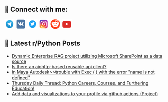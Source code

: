 ## 🔎 Connect with me:
[<img src="https://github.com/bullbesh/bullbesh/blob/main/images/Telegram.png" width="32" height="32" />](https://t.me/bullbesh)
[<img src="https://github.com/bullbesh/bullbesh/blob/main/images/VK.png" width="32" height="32" />](https://vk.com/bullbesh)
[<img src="https://github.com/bullbesh/bullbesh/blob/main/images/Twitter.png" width="32" height="32" />](https://twitter.com/bullbesh1)
[<img src="https://github.com/bullbesh/bullbesh/blob/main/images/Instagram.png" width="32" height="32" />](https://www.instagram.com/bullbesh)
[<img src="https://github.com/bullbesh/bullbesh/blob/main/images/Reddit.png" width="32" height="32" />](https://www.reddit.com/user/bullbesh)
[<img src="https://github.com/bullbesh/bullbesh/blob/main/images/YouTube.png" width="32" height="32" />](https://www.youtube.com/channel/UCtfjRs6uzgq5mfm8S06WTcg)

## 📕 Latest r/Python Posts
<!-- BLOG-POST-LIST:START -->
- [Dynamic Enterprise RAG project utilizing Microsoft SharePoint as a data source](https://www.reddit.com/r/Python/comments/1e6alk8/dynamic_enterprise_rag_project_utilizing/)
- [Is there an aiohttp-based reusable api client?](https://www.reddit.com/r/Python/comments/1e64tuy/is_there_an_aiohttpbased_reusable_api_client/)
- [in Maya Autodesk&gt;&gt;trouble with Exec &lpar; &rpar; with the error &quot;name is not defined&quot;](https://www.reddit.com/r/Python/comments/1e621n7/in_maya_autodesktrouble_with_exec_with_the_error/)
- [Thursday Daily Thread: Python Careers, Courses, and Furthering Education!](https://www.reddit.com/r/Python/comments/1e5xg1b/thursday_daily_thread_python_careers_courses_and/)
- [Add data and visualizations to your profile via github actions &lpar;Project&rpar;](https://www.reddit.com/r/Python/comments/1e5tgii/add_data_and_visualizations_to_your_profile_via/)
<!-- BLOG-POST-LIST:END -->
